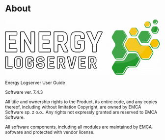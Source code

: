 # About

![](/media_base/image1.png)

Energy Logserver User Guide

Software ver. 7.4.3

All title and ownership rights to the Product, its entire code, and any copies thereof, including without limitation Copyright, are owned by EMCA Software sp. z o.o.. Any rights not expressly granted are reserved to EMCA Software.  

All software components, including all modules are maintained by EMCA software and protected with vendor license.
